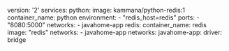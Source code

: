 version: '2'
services:
  python:
    image: kammana/python-redis:1
    container_name: python
    environment:
      - "redis_host=redis"
    ports:
     - "8080:5000"
    networks:
      - javahome-app
  redis:
    container_name: redis
    image: "redis"
    networks:
      - javahome-app
networks:
  javahome-app:
    driver: bridge
